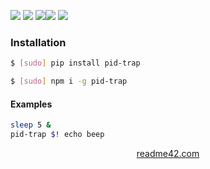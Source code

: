 <!--
https://readme42.com
-->



[![](https://img.shields.io/badge/OS-Unix-blue.svg?longCache=True)]()
[![](https://img.shields.io/pypi/v/pid-trap.svg?maxAge=3600)](https://pypi.org/project/pid-trap/)
[![](https://img.shields.io/npm/v/pid-trap.svg?maxAge=3600)](https://www.npmjs.com/package/pid-trap)[![](https://img.shields.io/badge/License-Unlicense-blue.svg?longCache=True)](https://unlicense.org/)
[![](https://github.com/andrewp-as-is/pid-trap/workflows/tests42/badge.svg)](https://github.com/andrewp-as-is/pid-trap/actions)

### Installation
```bash
$ [sudo] pip install pid-trap
```

```bash
$ [sudo] npm i -g pid-trap
```

#### Examples
```bash
sleep 5 &
pid-trap $! echo beep
```

<p align="center">
    <a href="https://readme42.com/">readme42.com</a>
</p>